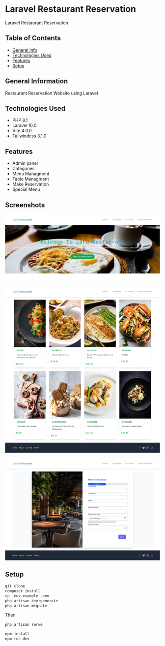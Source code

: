# Laravel Restaurant Reservation

Laravel Restaurant Reservation 


## Table of Contents
* [General Info](#general-information)
* [Technologies Used](#technologies-used)
* [Features](#features)
* [Setup](#setup)




## General Information
Restaurant Reservation Website using Laravel 

## Technologies Used
- PHP   8.1
- Laravel   10.0
- Vite  4.0.0
- Tailwindcss   3.1.0



## Features
- Admin panel
- Categories
- Menu Managment
- Table Managment
- Make Reservation
- Special Menu


## Screenshots
![Laravel Restaurant Reservation screenshot](./public/images/screenShots/Screenshot%202023-05-04%20at%2000-50-58%20LaraRestaurant.png)

![Laravel Restaurant Reservation screenshot](./public/images/screenShots/Screenshot%202023-05-04%20at%2010-16-35%20Menus%20LaraRestaurant.png)

![Laravel Restaurant Reservation screenshot](./public/images/screenShots/Screenshot%202023-05-04%20at%2010-11-07%20step1%20reserv%20LaraRestaurant.png)



## Setup

```
git clone 
composer install
cp .env.example .env
php artisan key:generate
php artisan migrate
```
Then

```
php artisan serve
```
```
npm install
npm run dev
```
